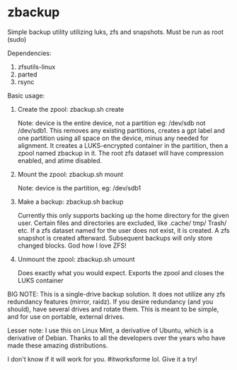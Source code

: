 # zbackup
Simple backup utility utilizing luks, zfs and snapshots.
Must be run as root (sudo)

Dependencies:
1. zfsutils-linux
2. parted
3. rsync

Basic usage:
1. Create the zpool: zbackup.sh create <device>
   
   Note: device is the entire device, not a partition eg: /dev/sdb not /dev/sdb1.
   This removes any existing partitions, creates a gpt label and one partition using all space on the
   device, minus any needed for alignment. It creates a LUKS-encrypted container in the partition,
   then a zpool named zbackup in it. The root zfs dataset will have compression enabled, and atime
   disabled.
2. Mount the zpool: zbackup.sh mount <device>
   
   Note: device is the partition, eg: /dev/sdb1

3. Make a backup: zbackup.sh backup <username>
   
   Currently this only supports backing up the home directory for the given user. Certain files and
   directories are excluded, like .cache/ tmp/ Trash/ etc. If a zfs dataset named for the user does not
   exist, it is created.
   A zfs snapshot is created afterward. Subsequent backups will only store changed blocks. God how
   I love ZFS!

4. Unmount the zpool: zbackup.sh umount

   Does exactly what you would expect. Exports the zpool and closes the LUKS container

BIG NOTE: This is a single-drive backup solution. It does not utilize any zfs redundancy features
(mirror, raidz). If you desire redundancy (and you should), have several drives and rotate them.
This is meant to be simple, and for use on portable, external drives.

Lesser note: I use this on Linux Mint, a derivative of Ubuntu, which is a derivative of Debian. Thanks
to all the developers over the years who have made these amazing distributions.

I don't know if it will work for you. #itworksforme lol. Give it a try!
